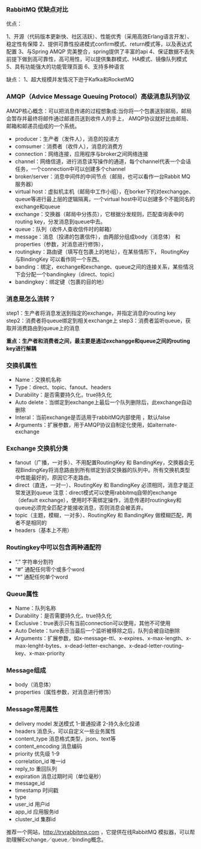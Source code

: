 ### RabbitMQ 优缺点对比 

优点：

1、开源（代码版本更新快、社区活跃）、性能优秀（采用高效Erlang语言开发）、稳定性有保障
2、提供可靠性投递模式confirm模式、return模式等，以及表达式配置
3、与Spring AMQP 完美整合，spring提供了丰富的api
4、保证数据不丢失前提下做到高可靠性，高可用性，可以提供集群模式、HA模式、镜像队列模式
5、具有功能强大的功能管理页面
6、支持多种语言

缺点：
1、超大规模并发情况下逊于Kafka和RocketMQ

### AMQP（Advice Message Queuing Protocol）高级消息队列协议

AMQP核心概念：可以把消息传递的过程想象成:当你将一个包裹送到邮局，邮局会暂存并最终将邮件通过邮递员送到收件人的手上， AMQP协议就好比由邮局、邮箱和邮递员组成的一个系统。

- producer：生产者（发件人），消息的投递方
- comsumer：消费者（收件人），消息的消费方
- connection：网络连接，应用程序与broker之间网络连接
- channel：网络信道，进行消息读写操作的通道，每个channel代表一个会话任务，一个connection中可以创建多个channel
- broker/server：消息中间件的中间节点（邮局，也可以看作一台Rabbit MQ服务器）
- virtual host：虚拟机主机（邮局中工作小组），在borker下的对exchangge、queue等进行最上层的逻辑隔离，一个virtual host中可以创建多个不能同名的exchange和queue
- exchange：交换器（邮局中分拣员），它根据分发规则，匹配查询表中的routing key，分发消息到queue中去。
- queue：队列（收件人查收信件时的邮箱）
- message：消息（投递的包裹信件），由两部分组成body（消息体） 和 properties（参数，对消息进行修饰），
- routingkey：路由键（填写在包裹上的地址），在某些情形下， RoutingKey 与BindingKey 可以看作同一个东西。
- banding：绑定，exchange和exchange、queue之间的连接关系，某些情况下会分配一个bandingkey（direct、topic）
- bandingkey：绑定键（包裹的目的地）


### 消息是怎么流转？

step1：生产者将消息发送到指定的exchange，并指定消息的routing key
step2：消费者将queue绑定到相关exchange上
step3：消费者监听queue，获取并消费路由到queue上的消息

**重点：生产者和消费者之间，最主要是通过exchangge和queue之间的routing key进行解耦**


### 交换机属性
- Name：交换机名称
- Type：direct、topic、fanout、headers
- Durability：是否需要持久化，true持久化
- Auto delete：当绑定到exchange上最后一个队列删除后，此exchange自动删除
- Interal：当前exchange是否适用于rabbitMQ内部使用 ，默认false
- Arguments：扩展参数，用于AMQP协议自制定化使用，如alternate-exchange

### Exchange 交换机分类
- fanout（广播，一对多）、不用配置RoutingKey 和 BandingKey，交换器会无视BindingKey将消息路由到所有绑定到该交换器的队列中。所有交换机类型中性能最好的，原因它不走路由。
- direct（直连，一对一）、RoutingKey 和 BandingKey 必须相同，消息才能正常发送到queue
注意：direct模式可以使用rabbitmq自带的exchange（default exchange），使用时不需绑定操作，消息传递时routingkey和queue必须完全匹配才能接收消息，否则消息会被丢弃。
- topic（主题，模糊，一对多）、RoutingKey 和 BandingKey 做模糊匹配，两者不是相同的
- headers（基本上不用）


### Routingkey中可以包含两种通配符
- “.”  字符串分割符
- “#” 通配任何零个或多个word
- “*” 通配任何单个word


### Queue属性
- Name：队列名称
- Durability：是否需要持久化，true持久化
- Exclusive：true表示只有当前connection可以使用，其他不可使用
- Auto Delete：ture表示当最后一个监听被移除之后，队列会被自动删除
- Arguments：扩展参数，如x-message-ttl、x-expires、x-max-length、x-max-lenght-bytes、x-dead-letter-exchange、x-dead-letter-routing-key、x-max-priority


### Message组成
- body（消息体） 
- properties（属性参数，对消息进行修饰）


### Message常用属性
- delivery model 发送模式 1-普通投递 2-持久永化投递
- headers 消息头，可以自定义一些业务属性
- content_type 消息格式类型，json、text等
- content_encoding 消息编码
- priority 优先级 1-9
- correlation_id 唯一id
- reply_to 重回队列
- expiration 消息过期时间（单位毫秒）
- message_id 
- timestamp 时间戳
- type 
- user_id 用户id
- app_id 应用服务id
- cluster_id 集群id


推荐一个网站，http://tryrabbitmq.com ，它提供在线RabbitMQ 模拟器，可以帮助理解Exchange／queue／binding概念。
